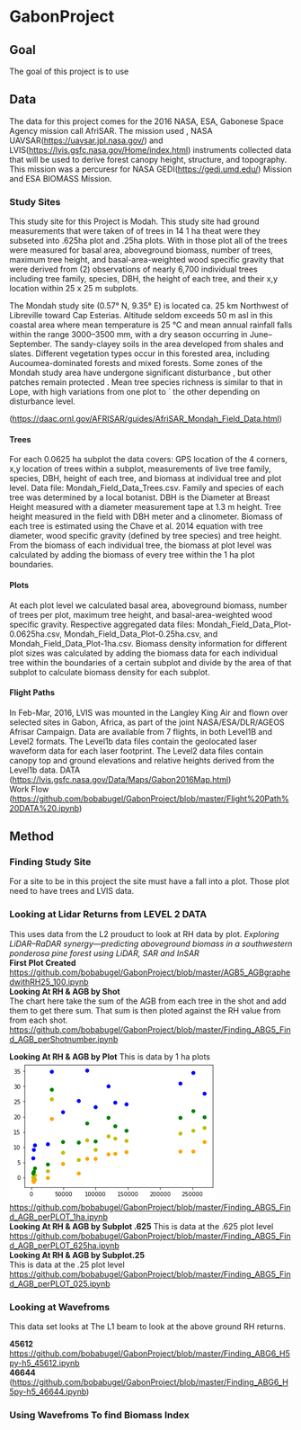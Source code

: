 # GabonProject

## Goal 
The goal of this project is to use 

## Data 
The data for this project comes for the 2016 NASA, ESA, Gabonese Space Agency mission call AfriSAR. The mission used , NASA UAVSAR(https://uavsar.jpl.nasa.gov/) and LVIS(https://lvis.gsfc.nasa.gov/Home/index.html) instruments collected data that will be used to derive forest canopy height, structure, and topography. This mission was a percuresr for NASA GEDI(https://gedi.umd.edu/) Mission and ESA BIOMASS Mission. 

### Study Sites 

This study site for this Project is Modah. This study site had ground measurements that were taken of of trees in 14 1 ha theat were they subseted into .625ha plot and .25ha plots. With in those plot all of the trees were measured for basal area, aboveground biomass, number of trees, maximum tree height, and basal-area-weighted wood specific gravity that were derived from (2) observations of nearly 6,700 individual trees including tree family, species, DBH, the height of each tree, and their x,y location within 25 x 25 m subplots. 

The Mondah study site (0.57° N, 9.35° E) is located ca. 25 km Northwest of Libreville toward Cap Esterias. Altitude seldom exceeds 50 m asl in this coastal area where mean temperature is 25 °C and mean annual rainfall falls within the range 3000–3500 mm, with a dry season occurring in June–September. The sandy-clayey soils in the area developed from shales and slates. Different vegetation types occur in this forested area, including Aucoumea-dominated forests and mixed forests. Some zones of the Mondah study area have undergone significant disturbance , but other patches remain protected . Mean tree species richness is similar to that in Lope, with high variations from one plot to ´ the other depending on disturbance level.

(https://daac.ornl.gov/AFRISAR/guides/AfriSAR_Mondah_Field_Data.html)

#### Trees 
For each 0.0625 ha subplot the data covers: GPS location of the 4 corners, x,y location of trees within a subplot, measurements of live tree family, species, DBH, height of each tree, and biomass at individual tree and plot level.  Data file: Mondah_Field_Data_Trees.csv.   Family and species of each tree was determined by a local botanist. DBH is the Diameter at Breast Height measured with a diameter measurement tape at 1.3 m height. Tree height measured in the field with DBH meter and a clinometer. Biomass of each tree is estimated using the Chave et al. 2014 equation with tree diameter, wood specific gravity (defined by tree species) and tree height. From the biomass of each individual tree, the biomass at plot level was calculated by adding the biomass of every tree within the 1 ha plot boundaries.

#### Plots 
At each plot level we calculated basal area, aboveground biomass, number of trees per plot, maximum tree height, and basal-area-weighted wood specific gravity.  Respective aggregated data files:  Mondah_Field_Data_Plot-0.0625ha.csv, Mondah_Field_Data_Plot-0.25ha.csv, and Mondah_Field_Data_Plot-1ha.csv. Biomass density information for different plot sizes was calculated by adding the biomass data for each individual tree within the boundaries of a certain subplot and divide by the area of that subplot to calculate biomass density for each subplot.

#### Flight Paths 
In Feb-Mar, 2016, LVIS was mounted in the Langley King Air and flown over selected sites in Gabon, Africa, as part of the joint NASA/ESA/DLR/AGEOS Afrisar Campaign. Data are available from 7 flights, in both Level1B and Level2 formats. The Level1b data files contain the geolocated laser waveform data for each laser footprint. The Level2 data files contain canopy top and ground elevations and relative heights derived from the Level1b data.
DATA  
(https://lvis.gsfc.nasa.gov/Data/Maps/Gabon2016Map.html)  
Work Flow   
(https://github.com/bobabugel/GabonProject/blob/master/Flight%20Path%20DATA%20.ipynb)  

## Method 

### Finding Study Site
For a site to be in this project the site must have a fall into a plot. Those plot need to have trees and LVIS data. 

### Looking at Lidar Returns from LEVEL 2 DATA 
This uses data from the L2 prouduct to look at RH data by plot. 
*Exploring LiDAR–RaDAR synergy—predicting aboveground biomass in a southwestern ponderosa pine forest using LiDAR, SAR and InSAR*  
**First Plot Created**  
https://github.com/bobabugel/GabonProject/blob/master/AGB5_AGBgraphedwithRH25_100.ipynb  
**Looking At RH & AGB by Shot**  
The chart here take the sum of the AGB from each tree in the shot and add them to get there sum. That sum is then ploted against the RH value from from each shot. 
https://github.com/bobabugel/GabonProject/blob/master/Finding_ABG5_Find_AGB_perShotnumber.ipynb

**Looking At RH & AGB by Plot**
This is data by 1 ha plots   
![](https://github.com/bobabugel/GabonProject/blob/master/img/LVIS_1_HA_plot.png)  
https://github.com/bobabugel/GabonProject/blob/master/Finding_ABG5_Find_AGB_perPLOT_1ha.ipynb  
**Looking At RH & AGB by Subplot .625**
This is data at the .625 plot level  
https://github.com/bobabugel/GabonProject/blob/master/Finding_ABG5_Find_AGB_perPLOT_625ha.ipynb  
**Looking At RH & AGB by Subplot.25**    
This is data at the .25 plot level    
https://github.com/bobabugel/GabonProject/blob/master/Finding_ABG5_Find_AGB_perPLOT_025.ipynb  
### Looking at Wavefroms   
This data set looks at The L1 beam to look at the above ground RH returns. 

**45612**  
https://github.com/bobabugel/GabonProject/blob/master/Finding_ABG6_H5py-h5_45612.ipynb  
**46644**  
(https://github.com/bobabugel/GabonProject/blob/master/Finding_ABG6_H5py-h5_46644.ipynb)  
  
### Using Wavefroms To find Biomass Index 
